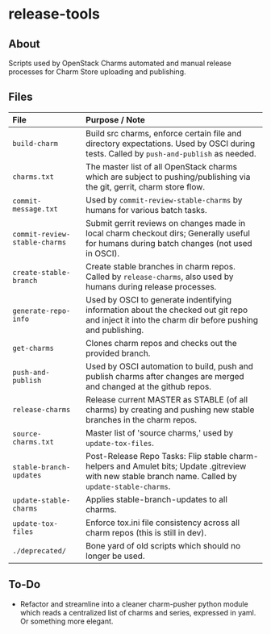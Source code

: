 # release-tools

## About
Scripts used by OpenStack Charms automated and manual release processes for Charm Store uploading and publishing.

## Files
File | Purpose / Note
:--- | :---
```build-charm```           | Build src charms, enforce certain file and directory expectations.  Used by OSCI during tests.  Called by ```push-and-publish``` as needed.
```charms.txt```            | The master list of all OpenStack charms which are subject to pushing/publishing via the git, gerrit, charm store flow.
```commit-message.txt```    | Used by ```commit-review-stable-charms``` by humans for various batch tasks.
```commit-review-stable-charms``` | Submit gerrit reviews on changes made in local charm checkout dirs; Generally useful for humans during batch changes (not used in OSCI).
```create-stable-branch```  | Create stable branches in charm repos.  Called by ```release-charms```, also used by humans during release processes.
```generate-repo-info```    | Used by OSCI to generate indentifying information about the checked out git repo and inject it into the charm dir before pushing and publishing.
```get-charms```            | Clones charm repos and checks out the provided branch.
```push-and-publish```      | Used by OSCI automation to build, push and publish charms after changes are merged and changed at the github repos.
```release-charms```        | Release current MASTER as STABLE (of all charms) by creating and pushing new stable branches in the charm repos.
```source-charms.txt```     | Master list of 'source charms,' used by ```update-tox-files```.
```stable-branch-updates``` | Post-Release Repo Tasks: Flip stable charm-helpers and Amulet bits;  Update .gitreview with new stable branch name. Called by ```update-stable-charms```.
```update-stable-charms```  | Applies stable-branch-updates to all charms.
```update-tox-files```      | Enforce tox.ini file consistency across all charm repos (this is still in dev).
```./deprecated/```         | Bone yard of old scripts which should no longer be used.

## To-Do

* Refactor and streamline into a cleaner charm-pusher python module which reads a centralized list of charms and series, expressed in yaml.  Or something more elegant.
